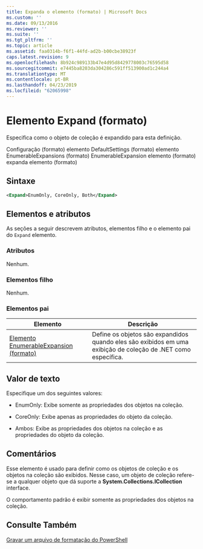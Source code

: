 ```yaml
---
title: Expanda o elemento (formato) | Microsoft Docs
ms.custom: ''
ms.date: 09/13/2016
ms.reviewer: ''
ms.suite: ''
ms.tgt_pltfrm: ''
ms.topic: article
ms.assetid: faa0314b-f6f1-44fd-ad2b-b00cbe38923f
caps.latest.revision: 9
ms.openlocfilehash: 8b924c989133b47e4d95d8429778003c76595d58
ms.sourcegitcommit: e7445ba8203da304286c591ff513900ad1c244a4
ms.translationtype: MT
ms.contentlocale: pt-BR
ms.lasthandoff: 04/23/2019
ms.locfileid: "62065998"
---
```

# <a name="expand-element-format"></a>Elemento Expand (formato)

Especifica como o objeto de coleção é expandido para esta definição.

Configuração (formato) elemento DefaultSettings (formato) elemento EnumerableExpansions (formato) EnumerableExpansion elemento (formato) expanda elemento (formato)

## <a name="syntax"></a>Sintaxe

```xml
<Expand>EnumOnly, CoreOnly, Both</Expand>
```

## <a name="attributes-and-elements"></a>Elementos e atributos

As seções a seguir descrevem atributos, elementos filho e o elemento pai do `Expand` elemento.

### <a name="attributes"></a>Atributos

Nenhum.

### <a name="child-elements"></a>Elementos filho

Nenhum.

### <a name="parent-elements"></a>Elementos pai

|Elemento|Descrição|
|-------------|-----------------|
|[Elemento EnumerableExpansion (formato)](./enumerableexpansion-element-format.md)|Define os objetos são expandidos quando eles são exibidos em uma exibição de coleção de .NET como específica.|

## <a name="text-value"></a>Valor de texto

Especifique um dos seguintes valores:

- EnumOnly: Exibe somente as propriedades dos objetos na coleção.

- CoreOnly: Exibe apenas as propriedades do objeto da coleção.

- Ambos: Exibe as propriedades dos objetos na coleção e as propriedades do objeto da coleção.

## <a name="remarks"></a>Comentários

Esse elemento é usado para definir como os objetos de coleção e os objetos na coleção são exibidos. Nesse caso, um objeto de coleção refere-se a qualquer objeto que dá suporte a **System.Collections.ICollection** interface.

O comportamento padrão é exibir somente as propriedades dos objetos na coleção.

## <a name="see-also"></a>Consulte Também

[Gravar um arquivo de formatação do PowerShell](./writing-a-powershell-formatting-file.md)
